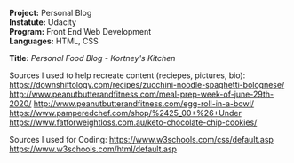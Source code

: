 **Project:** Personal Blog\
**Instatute:** Udacity\
**Program:** Front End Web Development\
**Languages:** HTML, CSS

**Title:** *Personal Food Blog - Kortney's Kitchen*

Sources I used to help recreate content (reciepes, pictures, bio):
https://downshiftology.com/recipes/zucchini-noodle-spaghetti-bolognese/
http://www.peanutbutterandfitness.com/meal-prep-week-of-june-29th-2020/
http://www.peanutbutterandfitness.com/egg-roll-in-a-bowl/
https://www.pamperedchef.com/shop/%2425_00+%26+Under
https://www.fatforweightloss.com.au/keto-chocolate-chip-cookies/

Sources I used for Coding:
https://www.w3schools.com/css/default.asp
https://www.w3schools.com/html/default.asp
  
